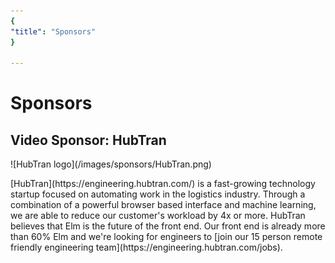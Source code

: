 ```yaml
---
{
"title": "Sponsors"
}

---
```


# Sponsors

## Video Sponsor: HubTran

<div class="sponsor-row">
  ![HubTran logo](/images/sponsors/HubTran.png)
  <p>
  [HubTran](https://engineering.hubtran.com/) is a fast-growing technology startup focused on automating work in the logistics industry. Through a combination of a powerful browser based interface and machine learning, we are able to reduce our customer's workload by 4x or more. HubTran believes that Elm is the future of the front end. Our front end is already more than 60% Elm and we're looking for engineers to [join our 15 person remote friendly engineering team](https://engineering.hubtran.com/jobs).
  </p>
</div>
